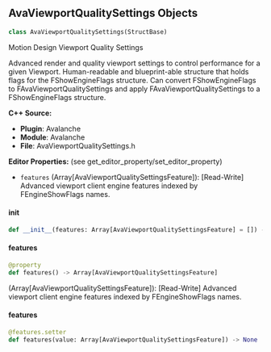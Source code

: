 ## AvaViewportQualitySettings Objects

```python
class AvaViewportQualitySettings(StructBase)
```

Motion Design Viewport Quality Settings

Advanced render and quality viewport settings to control performance for a given Viewport.
Human-readable and blueprint-able structure that holds flags for the FShowEngineFlags structure.
Can convert FShowEngineFlags to FAvaViewportQualitySettings and apply FAvaViewportQualitySettings to a FShowEngineFlags structure.

**C++ Source:**

- **Plugin**: Avalanche
- **Module**: Avalanche
- **File**: AvaViewportQualitySettings.h

**Editor Properties:** (see get_editor_property/set_editor_property)

- ``features`` (Array[AvaViewportQualitySettingsFeature]):  [Read-Write] Advanced viewport client engine features indexed by FEngineShowFlags names.

<a id="unreal.AvaViewportQualitySettings.__init__"></a>

#### __init__

```python
def __init__(features: Array[AvaViewportQualitySettingsFeature] = []) -> None
```

<a id="unreal.AvaViewportQualitySettings.features"></a>

#### features

```python
@property
def features() -> Array[AvaViewportQualitySettingsFeature]
```

(Array[AvaViewportQualitySettingsFeature]):  [Read-Write] Advanced viewport client engine features indexed by FEngineShowFlags names.

<a id="unreal.AvaViewportQualitySettings.features"></a>

#### features

```python
@features.setter
def features(value: Array[AvaViewportQualitySettingsFeature]) -> None
```

<a id="unreal.OpenColorIOColorSpace"></a>